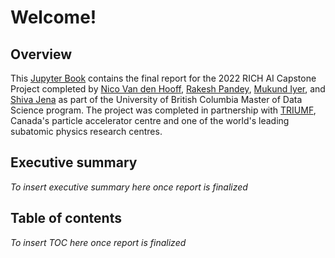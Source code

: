 # Welcome!

## Overview

This [Jupyter Book](https://jupyterbook.org/en/stable/intro.html) contains the final report for the 2022 RICH AI Capstone Project completed by [Nico Van den Hooff](https://www.linkedin.com/in/nicovandenhooff/), [Rakesh Pandey](https://www.linkedin.com/in/rakeshpandey820/), [Mukund Iyer](https://www.linkedin.com/in/mukund-iyer19/), and [Shiva Jena](https://www.linkedin.com/in/shiva-jena/) as part of the University of British Columbia Master of Data Science program.  The project was completed in partnership with [TRIUMF](https://www.triumf.ca/), Canada's particle accelerator centre and one of the world's leading subatomic physics research centres.

## Executive summary

*To insert executive summary here once report is finalized*

## Table of contents

*To insert TOC here once report is finalized*
